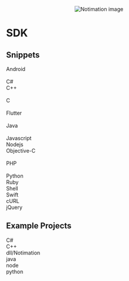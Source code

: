 <!--![Notimation](https://vigil.com.ar/share/noti_logo.png "Notimation")-->

<p align="center">
  <img src="https://vigil.com.ar/share/noti_logo.png" alt="Notimation image"/>
</p>


# SDK

## Snippets

Android<br/>	
C#<br/>	
C++<br/>	
C<br/>	
Flutter<br/>	
Java<br/>	
Javascript<br/>	
Nodejs<br/>	
Objective-C<br/>	
PHP<br/>	
Python<br/>
Ruby<br/>
Shell<br/>
Swift<br/>
cURL<br/>
jQuery<br/>

## Example Projects

C#<br/>
C++<br/>
dll/Notimation<br/>
java<br/>
node<br/>
python
